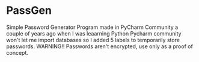 # PassGen
Simple Password Generator Program made in PyCharm Community a couple of years ago when I was leaarning Python
Pycharm community won't let me import databases so I added 5 labels to temporarily store passwords. 
WARNING!! Passwords aren't encrypted, use only as a proof of concept.

